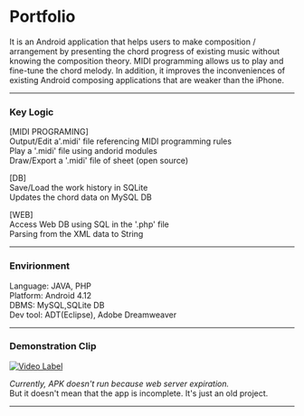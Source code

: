 Portfolio
========

It is an Android application that helps users to make composition / arrangement by presenting the chord progress of existing music without knowing the composition theory. MIDI programming allows us to play and fine-tune the chord melody. In addition, it improves the inconveniences of existing Android composing applications that are weaker than the iPhone.

---
### Key Logic

[MIDI PROGRAMING]  
Output/Edit  a'.midi' file referencing MIDI programming rules  
Play a '.midi' file using andorid modules  
Draw/Export a '.midi' file of sheet (open source)

[DB]  
Save/Load the work history in SQLite  
Updates the chord data on MySQL DB

[WEB]  
Access Web DB using SQL in the '.php' file  
Parsing from the XML data to String


---
### Envirionment

Language: JAVA, PHP  
Platform: Android 4.12  
DBMS: MySQL,SQLite DB  
Dev tool: ADT(Eclipse), Adobe Dreamweaver


---

    
    
### Demonstration Clip

[![Video Label](http://img.youtube.com/vi/mfLqqTCqegc/0.jpg)](https://www.youtube.com/watch?v=mfLqqTCqegc)  

*Currently, APK doesn't run because web server expiration.*   
But it doesn't mean that the app is incomplete. It's just an old project.
    

---
    
    
